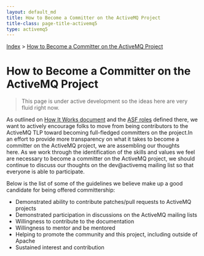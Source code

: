 ```yaml
---
layout: default_md
title: How to Become a Committer on the ActiveMQ Project 
title-class: page-title-activemq5
type: activemq5
---
```


[Index](index) > [How to Become a Committer on the ActiveMQ Project](how-to-become-a-committer-on-the-activemq-project)


How to Become a Committer on the ActiveMQ Project
=================================================

> This page is under active development so the ideas here are very fluid right now.

As outlined on [How It Works document](http://www.apache.org/foundation/how-it-works.html) and the [ASF roles](https://www.apache.org/foundation/how-it-works.html#roles) defined there, we want to actively encourage folks to move from being contributors to the ActiveMQ TLP toward becoming full-fledged committers on the project.In an effort to provide more transparency on what it takes to become a committer on the ActiveMQ project, we are assembling our thoughts here. As we work through the identification of the skills and values we feel are necessary to become a committer on the ActiveMQ project, we should continue to discuss our thoughts on the dev@activemq mailing list so that everyone is able to participate. 

Below is the list of some of the guidelines we believe make up a good candidate for being offered committership:

*   Demonstrated ability to contribute patches/pull requests to ActiveMQ projects 
*   Demonstrated participation in discussions on the ActiveMQ mailing lists 
*   Willingness to contribute to the documentation
*   Willingness to mentor and be mentored
*   Helping to promote the community and this project, including outside of Apache
*   Sustained interest and contribution

